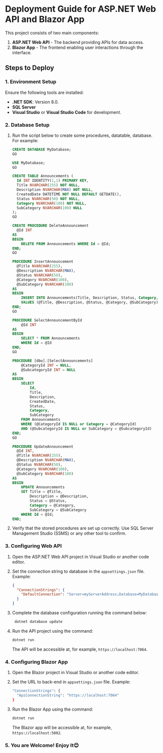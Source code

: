 # Deployment Guide for ASP.NET Web API and Blazor App

This project consists of two main components:
1. **ASP.NET Web API** - The backend providing APIs for data access.
2. **Blazor App** - The frontend enabling user interactions through the interface.

## Steps to Deploy

### 1. Environment Setup

Ensure the following tools are installed:
- **.NET SDK**: Version 8.0.
- **SQL Server**
- **Visual Studio** or **Visual Studio Code** for development.

### 2. Database Setup

1. Run the script below to create some procedures, datatable, database. For example:
    ```sql
    CREATE DATABASE MyDatabase;
    GO
    
    USE MyDatabase;
    GO
    
    CREATE TABLE Announcements (
      Id INT IDENTITY(1,1) PRIMARY KEY,
      Title NVARCHAR(255) NOT NULL,
      Description NVARCHAR(MAX) NOT NULL,
      CreatedDate DATETIME NOT NULL DEFAULT GETDATE(),
      Status NVARCHAR(50) NOT NULL,
      Category NVARCHAR(100) NOT NULL,
      SubCategory NVARCHAR(100) NULL
    );
    GO

    CREATE PROCEDURE DeleteAnnouncement
      @Id INT
    AS
    BEGIN
        DELETE FROM Announcements WHERE Id = @Id;
    END;
    GO

    PROCEDURE InsertAnnouncement
      @Title NVARCHAR(255),
      @Description NVARCHAR(MAX),
      @Status NVARCHAR(50),
      @Category NVARCHAR(100),
      @SubCategory NVARCHAR(100)
    AS
    BEGIN
        INSERT INTO Announcements(Title, Description, Status, Category, SubCategory)
        VALUES (@Title, @Description, @Status, @Category, @SubCategory);
    END;
    GO

    PROCEDURE SelectAnnouncementById
	    @Id INT
    AS
    BEGIN
    	SELECT * FROM Announcements
    	WHERE Id = @Id
    END;
    GO

    PROCEDURE [dbo].[SelectAnnouncements]
    	@CategoryId INT = NULL,
    	@SubcategoryId INT = NULL
    AS
    BEGIN
        SELECT 
            Id,
            Title,
            Description,
            CreatedDate,
            Status,
            Category,
            SubCategory
        FROM Announcements
    	WHERE (@CategoryId IS NULL or Category = @CategoryId)
    	AND (@SubcategoryId IS NULL or SubCategory = @SubcategoryId)
    END;
    GO

    PROCEDURE UpdateAnnouncement
      @Id INT,
      @Title NVARCHAR(255),
      @Description NVARCHAR(MAX),
      @Status NVARCHAR(50),
      @Category NVARCHAR(100),
      @SubCategory NVARCHAR(100)
    AS
    BEGIN
        UPDATE Announcements
        SET Title = @Title,
            Description = @Description,
            Status = @Status,
            Category = @Category,
            SubCategory = @SubCategory
        WHERE Id = @Id;
    END;
    ```

2. Verify that the stored procedures are set up correctly. Use SQL Server Management Studio (SSMS) or any other tool to confirm.

### 3. Configuring Web API

1. Open the ASP.NET Web API project in Visual Studio or another code editor.
2. Set the connection string to database in the `appsettings.json` file. Example:

    ```json
    {
      "ConnectionStrings": {
        "DefaultConnection": "Server=myServerAddress;Database=MyDatabase;User Id=myUsername;Password=myPassword;"
      }
    }
    ```

3. Complete the database configuration running the command below:
   ```bash
    dotnet database update
    ```
4. Run the API project using the command:

    ```bash
    dotnet run
    ```

    The API will be accessible at, for example, `https://localhost:7064`.

### 4. Configuring Blazor App

1. Open the Blazor project in Visual Studio or another code editor.
2. Set the URL to back-end in `appsettings.json` file. Example:
   ```bash
   "ConnectionStrings": {
     "ApiConnectionString": "https://localhost:7064"
   }
   ```

4. Run the Blazor App using the command:

    ```bash
    dotnet run
    ```

    The Blazor app will be accessible at, for example, `https://localhost:5002`.

### 5. You are Welcome! Enjoy It😊
